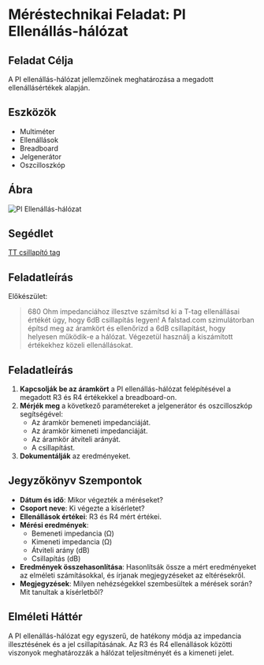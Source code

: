 # Méréstechnikai Feladat: PI Ellenállás-hálózat

## Feladat Célja
A PI ellenállás-hálózat jellemzőinek meghatározása a megadott ellenállásértékek alapján.

## Eszközök
- Multiméter
- Ellenállások
- Breadboard
- Jelgenerátor
- Oszcilloszkóp

## Ábra
![PI Ellenállás-hálózat](https://www.electronics-notes.com/images/attenuator-resistive-pi-section-pad.svg)

## Segédlet
[TT csillapító tag](https://www.electronics-tutorials.ws/attenuators/pi-pad-attenuator.html)

## Feladatleírás

Előkészület:
> 680 Ohm impedanciához illesztve számítsd ki a T-tag ellenállásai értékét úgy, hogy 6dB csillapítás legyen! 
> A falstad.com szimulátorban építsd meg az áramkört és ellenőrizd a 6dB csillapítást, hogy helyesen működik-e a hálózat.
> Végezetül használj a kiszámított értékekhez közeli ellenállásokat.

## Feladatleírás
1. **Kapcsolják be az áramkört** a PI ellenállás-hálózat felépítésével a megadott R3 és R4 értékekkel a breadboard-on.
2. **Mérjék meg** a következő paramétereket a jelgenerátor és oszcilloszkóp segítségével:
   - Az áramkör bemeneti impedanciáját.
   - Az áramkör kimeneti impedanciáját.
   - Az áramkör átviteli arányát.
   - A csillapítást.
3. **Dokumentálják** az eredményeket.

## Jegyzőkönyv Szempontok
- **Dátum és idő**: Mikor végezték a méréseket?
- **Csoport neve**: Ki végezte a kísérletet?
- **Ellenállások értékei**: R3 és R4 mért értékei.
- **Mérési eredmények**:
  - Bemeneti impedancia (Ω)
  - Kimeneti impedancia (Ω)
  - Átviteli arány (dB)
  - Csillapítás (dB)
- **Eredmények összehasonlítása**: Hasonlítsák össze a mért eredményeket az elméleti számításokkal, és írjanak megjegyzéseket az eltérésekről.
- **Megjegyzések**: Milyen nehézségekkel szembesültek a mérések során? Mit tanultak a kísérletből?

## Elméleti Háttér
A PI ellenállás-hálózat egy egyszerű, de hatékony módja az impedancia illesztésének és a jel csillapításának. Az R3 és R4 ellenállások közötti viszonyok meghatározzák a hálózat teljesítményét és a kimeneti jelet.

